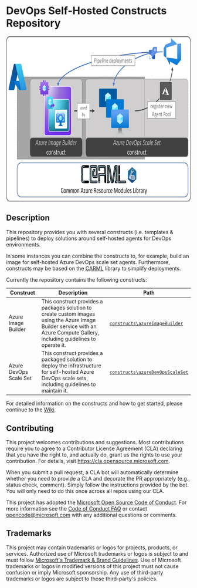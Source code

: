 # DevOps Self-Hosted Constructs Repository

<img src="./docs/wiki/media/homeOverviewImage.png" alt="Overview" height="450">


## Description

This repository provides you with several constructs (i.e. templates & pipelines) to deploy solutions around self-hosted agents for DevOps environments.

In some instances you can combine the constructs to, for example, build an image for self-hosted Azure DevOps scale set agents. Furthermore, constructs may be based on the [CARML](https://aka.ms/CARML) library to simplify deployments.

Currently the repository contains the following constructs:

| Construct | Description | Path |
| - | - | - |
| Azure Image Builder | This construct provides a packages solution to create custom images using the Azure Image Builder service with an Azure Compute Gallery, including guidelines to operate it. | [`constructs\azureImageBuilder`](https://github.com/Azure/DevOps-Self-Hosted/tree/main/constructs/azureImageBuilder) |
| Azure DevOps Scale Set | This construct provides a packaged solution to deploy the infrastructure for self-hosted Azure DevOps scale sets, including guidelines to maintain it. | [`constructs\azureDevOpsScaleSet`](https://github.com/Azure/DevOps-Self-Hosted/tree/main/constructs/azureDevOpsScaleSet) |

For detailed information on the constructs and how to get started, please continue to the [Wiki](https://github.com/Azure/DevOps-Self-Hosted/wiki).

## Contributing

This project welcomes contributions and suggestions.  Most contributions require you to agree to a
Contributor License Agreement (CLA) declaring that you have the right to, and actually do, grant us
the rights to use your contribution. For details, visit https://cla.opensource.microsoft.com.

When you submit a pull request, a CLA bot will automatically determine whether you need to provide
a CLA and decorate the PR appropriately (e.g., status check, comment). Simply follow the instructions
provided by the bot. You will only need to do this once across all repos using our CLA.

This project has adopted the [Microsoft Open Source Code of Conduct](https://opensource.microsoft.com/codeofconduct/).
For more information see the [Code of Conduct FAQ](https://opensource.microsoft.com/codeofconduct/faq/) or
contact [opencode@microsoft.com](mailto:opencode@microsoft.com) with any additional questions or comments.

## Trademarks

This project may contain trademarks or logos for projects, products, or services. Authorized use of Microsoft
trademarks or logos is subject to and must follow
[Microsoft's Trademark & Brand Guidelines](https://www.microsoft.com/en-us/legal/intellectualproperty/trademarks/usage/general).
Use of Microsoft trademarks or logos in modified versions of this project must not cause confusion or imply Microsoft sponsorship.
Any use of third-party trademarks or logos are subject to those third-party's policies.

